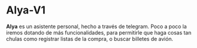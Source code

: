Alya-V1
=======

**Alya** es un asistente personal, hecho a través de telegram. 
Poco a poco la iremos dotando de más funcionalidades, para permitirle que haga
cosas tan chulas como registrar listas de la compra, o buscar billetes de 
avión.

